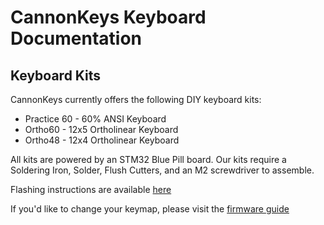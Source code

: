 # CannonKeys Keyboard Documentation

## Keyboard Kits
CannonKeys currently offers the following DIY keyboard kits:

- Practice 60 - 60% ANSI Keyboard
- Ortho60 - 12x5 Ortholinear Keyboard
- Ortho48 - 12x4 Ortholinear Keyboard

All kits are powered by an STM32 Blue Pill board. Our kits require a Soldering Iron, Solder, Flush Cutters, and an M2 screwdriver to assemble.

Flashing instructions are available [here](flashing.md)

If you'd like to change your keymap, please visit the [firmware guide](firmware.md)